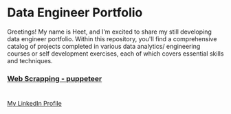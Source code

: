 # Data Engineer Portfolio

Greetings! My name is Heet, and I'm excited to share my still developing data engineer portfolio. Within this repository, you'll find a comprehensive catalog of projects completed in various data analytics/ engineering courses or self development exercises, each of which covers essential skills and techniques.

### [Web Scrapping - puppeteer](https://)


# 
[My LinkedIn Profile](https://www.linkedin.com/in/heeeet-patel/)

